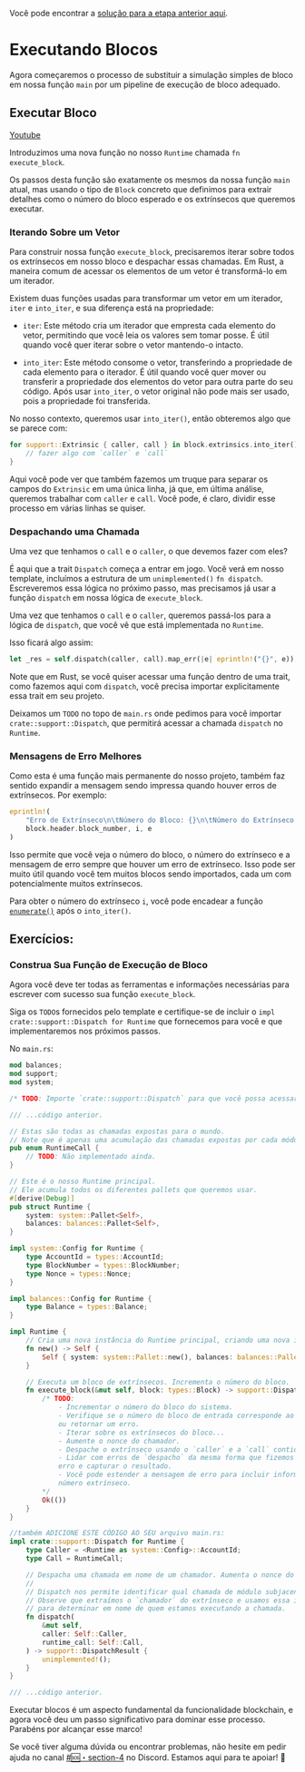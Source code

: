 Você pode encontrar a [solução para a etapa anterior aqui](https://gist.github.com/nomadbitcoin/5ec6d06dbbb5504db697fb2e2562cb9f).

# Executando Blocos

Agora começaremos o processo de substituir a simulação simples de bloco em nossa função `main` por um pipeline de execução de bloco adequado.

## Executar Bloco

[Youtube](https://youtu.be/B-Q_QMK4Ins?si=QPJqYGuPiYnEVxFs)

Introduzimos uma nova função no nosso `Runtime` chamada `fn execute_block`.

Os passos desta função são exatamente os mesmos da nossa função `main` atual, mas usando o tipo de `Block` concreto que definimos para extrair detalhes como o número do bloco esperado e os extrínsecos que queremos executar.

### Iterando Sobre um Vetor

Para construir nossa função `execute_block`, precisaremos iterar sobre todos os extrínsecos em nosso bloco e despachar essas chamadas. Em Rust, a maneira comum de acessar os elementos de um vetor é transformá-lo em um iterador.

Existem duas funções usadas para transformar um vetor em um iterador, `iter` e `into_iter`, e sua diferença está na propriedade:

- `iter`: Este método cria um iterador que empresta cada elemento do vetor, permitindo que você leia os valores sem tomar posse. É útil quando você quer iterar sobre o vetor mantendo-o intacto.

- `into_iter`: Este método consome o vetor, transferindo a propriedade de cada elemento para o iterador. É útil quando você quer mover ou transferir a propriedade dos elementos do vetor para outra parte do seu código. Após usar `into_iter`, o vetor original não pode mais ser usado, pois a propriedade foi transferida.

No nosso contexto, queremos usar `into_iter()`, então obteremos algo que se parece com:

```rust
for support::Extrinsic { caller, call } in block.extrinsics.into_iter() {
    // fazer algo com `caller` e `call`
}
```

Aqui você pode ver que também fazemos um truque para separar os campos do `Extrinsic` em uma única linha, já que, em última análise, queremos trabalhar com `caller` e `call`. Você pode, é claro, dividir esse processo em várias linhas se quiser.

### Despachando uma Chamada

Uma vez que tenhamos o `call` e o `caller`, o que devemos fazer com eles?

É aqui que a trait `Dispatch` começa a entrar em jogo. Você verá em nosso template, incluímos a estrutura de um `unimplemented()` `fn dispatch`. Escreveremos essa lógica no próximo passo, mas precisamos já usar a função `dispatch` em nossa lógica de `execute_block`.

Uma vez que tenhamos o `call` e o `caller`, queremos passá-los para a lógica de `dispatch`, que você vê que está implementada no `Runtime`.

Isso ficará algo assim:

```rust
let _res = self.dispatch(caller, call).map_err(|e| eprintln!("{}", e));
```

Note que em Rust, se você quiser acessar uma função dentro de uma trait, como fazemos aqui com `dispatch`, você precisa importar explicitamente essa trait em seu projeto.

Deixamos um `TODO` no topo de `main.rs` onde pedimos para você importar `crate::support::Dispatch`, que permitirá acessar a chamada `dispatch` no `Runtime`.

### Mensagens de Erro Melhores

Como esta é uma função mais permanente do nosso projeto, também faz sentido expandir a mensagem sendo impressa quando houver erros de extrínsecos. Por exemplo:

```rust
eprintln!(
    "Erro de Extrínseco\n\tNúmero do Bloco: {}\n\tNúmero do Extrínseco: {}\n\tErro: {}",
    block.header.block_number, i, e
)
```

Isso permite que você veja o número do bloco, o número do extrínseco e a mensagem de erro sempre que houver um erro de extrínseco. Isso pode ser muito útil quando você tem muitos blocos sendo importados, cada um com potencialmente muitos extrínsecos.

Para obter o número do extrínseco `i`, você pode encadear a função [`enumerate()`](https://doc.rust-lang.org/std/iter/trait.Iterator.html#method.enumerate) após o `into_iter()`.

## Exercícios:

### Construa Sua Função de Execução de Bloco

Agora você deve ter todas as ferramentas e informações necessárias para escrever com sucesso sua função `execute_block`.

Siga os `TODO`s fornecidos pelo template e certifique-se de incluir o `impl crate::support::Dispatch for Runtime` que fornecemos para você e que implementaremos nos próximos passos.

No `main.rs`:

```rust
mod balances;
mod support;
mod system;

/* TODO: Importe `crate::support::Dispatch` para que você possa acessar a função `dispatch`. */

/// ...código anterior.

// Estas são todas as chamadas expostas para o mundo.
// Note que é apenas uma acumulação das chamadas expostas por cada módulo.
pub enum RuntimeCall {
    // TODO: Não implementado ainda.
}

// Este é o nosso Runtime principal.
// Ele acumula todos os diferentes pallets que queremos usar.
#[derive(Debug)]
pub struct Runtime {
    system: system::Pallet<Self>,
    balances: balances::Pallet<Self>,
}

impl system::Config for Runtime {
    type AccountId = types::AccountId;
    type BlockNumber = types::BlockNumber;
    type Nonce = types::Nonce;
}

impl balances::Config for Runtime {
    type Balance = types::Balance;
}

impl Runtime {
    // Cria uma nova instância do Runtime principal, criando uma nova instância de cada pallet.
    fn new() -> Self {
        Self { system: system::Pallet::new(), balances: balances::Pallet::new() }
    }

	// Executa um bloco de extrínsecos. Incrementa o número do bloco.
	fn execute_block(&mut self, block: types::Block) -> support::DispatchResult {
		/* TODO:
			- Incrementar o número do bloco do sistema.
			- Verifique se o número do bloco de entrada corresponde ao número do bloco atual,
			ou retornar um erro.
			- Iterar sobre os extrínsecos do bloco...
			- Aumente o nonce do chamador.
			- Despache o extrínseco usando o `caller` e a `call` contida no extrínseco.
			- Lidar com erros de `despacho` da mesma forma que fizemos para chamadas individuais: imprimindo qualquer
			erro e capturar o resultado.
			- Você pode estender a mensagem de erro para incluir informações como o número do bloco e
			número extrínseco.
		*/
		Ok(())
	}
}

//também ADICIONE ESTE CÓDIGO AO SEU arquivo main.rs:
impl crate::support::Dispatch for Runtime {
    type Caller = <Runtime as system::Config>::AccountId;
    type Call = RuntimeCall;

    // Despacha uma chamada em nome de um chamador. Aumenta o nonce do chamador.
    //
    // Dispatch nos permite identificar qual chamada de módulo subjacente queremos executar.
    // Observe que extraímos o `chamador` do extrínseco e usamos essa informação
    // para determinar em nome de quem estamos executando a chamada.
    fn dispatch(
        &mut self,
        caller: Self::Caller,
        runtime_call: Self::Call,
    ) -> support::DispatchResult {
        unimplemented!();
    }
}

/// ...código anterior.
```

Executar blocos é um aspecto fundamental da funcionalidade blockchain, e agora você deu um passo significativo para dominar esse processo. Parabéns por alcançar esse marco!

Se você tiver alguma dúvida ou encontrar problemas, não hesite em pedir ajuda no canal [#🆘・section-4](https://discord.com/channels/898706705779687435/980905761783832637) no Discord. Estamos aqui para te apoiar! 🚀
